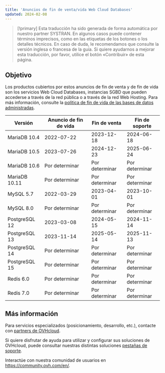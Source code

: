 ```yaml
---
title: 'Anuncios de fin de venta/vida Web Cloud Databases'
updated: 2024-02-08
---
```


> [!primary]
> Esta traducción ha sido generada de forma automática por nuestro partner SYSTRAN. En algunos casos puede contener términos imprecisos, como en las etiquetas de los botones o los detalles técnicos. En caso de duda, le recomendamos que consulte la versión inglesa o francesa de la guía. Si quiere ayudarnos a mejorar esta traducción, por favor, utilice el botón «Contribuir» de esta página.
>

## Objetivo

Los productos cubiertos por estos anuncios de fin de venta y de fin de vida son los servicios Web Cloud Databases, instancias SGBD que pueden accederse a través de la red pública o a través de la red Web Hosting.
Para más información, consulte la [política de fin de vida de las bases de datos administradas](eol-policy1.).

|Versión|Anuncio de fin de vida|Fin de venta|Fin de soporte|
|---|---|---|---|
|MariaDB 10.4|2022-07-22|2023-12-18|2024-06-18|
|MariaDB 10.5|2023-07-26|2024-12-23|2025-06-24|
|MariaDB 10.6|Por determinar|Por determinar|Por determinar|
|MariaDB 10.11|Por determinar|Por determinar|Por determinar|
|MySQL 5.7|2022-03-29|2023-04-01|2023-10-01|
|MySQL 8.0|Por determinar|Por determinar|Por determinar|
|PostgreSQL 12|2023-03-08|2024-05-15|2024-11-14|
|PostgreSQL 13|2023-11-14|2025-05-14|2025-11-13|
|PostgreSQL 14|Por determinar|Por determinar|Por determinar|
|PostgreSQL 15|Por determinar|Por determinar|Por determinar|
|Redis 6.0|Por determinar|Por determinar|Por determinar|
|Redis 7.0|Por determinar|Por determinar|Por determinar|

## Más información

Para servicios especializados (posicionamiento, desarrollo, etc.), contacte con [partners de OVHcloud](partner.).

Si quiere disfrutar de ayuda para utilizar y configurar sus soluciones de OVHcloud, puede consultar nuestras distintas soluciones [pestañas de soporte](support.).

Interactúe con nuestra comunidad de usuarios en <https://community.ovh.com/en/>.
